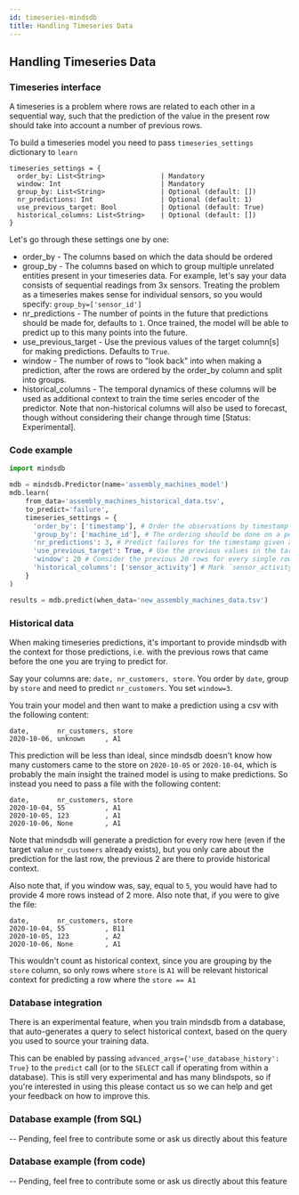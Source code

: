 ```yaml
---
id: timeseries-mindsdb
title: Handling Timeseries Data
---
```


## Handling Timeseries Data

### Timeseries interface

A timeseries is a problem where rows are related to each other in a sequential way, such that the prediction of the value in the present row should take into account a number of previous rows.

To build a timeseries model you need to pass `timeseries_settings` dictionary to `learn`

```
timeseries_settings = {
  order_by: List<String>              | Mandatory
  window: Int                         | Mandatory
  group_by: List<String>              | Optional (default: [])
  nr_predictions: Int                 | Optional (default: 1)
  use_previous_target: Bool           | Optional (default: True)
  historical_columns: List<String>    | Optional (default: [])
}
```

Let's go through these settings one by one:

* order_by - The columns based on which the data should be ordered
* group_by - The columns based on which to group multiple unrelated entities present in your timeseries data. For example, let's say your data consists of sequential readings from 3x sensors. Treating the problem as a timeseries makes sense for individual sensors, so you would specify: `group_by=['sensor_id']`
* nr_predictions - The number of points in the future that predictions should be made for, defaults to `1`. Once trained, the model will be able to predict up to this many points into the future.
* use_previous_target - Use the previous values of the target column[s] for making predictions. Defaults to `True`.
* window - The number of rows to "look back" into when making a prediction, after the rows are ordered by the order_by column and split into groups.
* historical_columns - The temporal dynamics of these columns will be used as additional context to train the time series encoder of the predictor. Note that non-historical columns will also be used to forecast, though without considering their change through time [Status: Experimental].

### Code example

```python
import mindsdb

mdb = mindsdb.Predictor(name='assembly_machines_model')
mdb.learn(
    from_data='assembly_machines_historical_data.tsv',
    to_predict='failure',
    timeseries_settings = {
      'order_by': ['timestamp'], # Order the observations by timestamp
      'group_by': ['machine_id'], # The ordering should be done on a per-machine basis, rather than for every single row
      'nr_predictions': 3, # Predict failures for the timestamp given and for 2 more timesteps in the future
      'use_previous_target': True, # Use the previous values in the target column (`failure`), since when the last failure happened could be a relevant data-point for our prediction.
      'window': 20 # Consider the previous 20 rows for every single row our model is trying to predict
      'historical_columns': ['sensor_activity'] # Mark `sensor_activity` column as historical, to use its temporal dynamics as additional context
    }
)

results = mdb.predict(when_data='new_assembly_machines_data.tsv')
```

### Historical data
When making timeseries predictions, it's important to provide mindsdb with the context for those predictions, i.e. with the previous rows that came before the one you are trying to predict for.

Say your columns are: `date, nr_customers, store`.
You order by `date`, group by `store` and need to predict `nr_customers`. You set `window=3`.

You train your model and then want to make a prediction using a csv with the following content:
```
date,       nr_customers, store
2020-10-06, unknown     , A1
```

This prediction will be less than ideal, since mindsdb doesn't know how many customers came to the store on `2020-10-05` or `2020-10-04`, which is probably the main insight the trained model is using to make predictions. So instead you need to pass a file with the following content:

```
date,       nr_customers, store
2020-10-04, 55          , A1
2020-10-05, 123         , A1
2020-10-06, None        , A1
```

Note that mindsdb will generate a prediction for every row here (even if the target value `nr_customers` already exists), but you only care about the prediction for the last row, the previous 2 are there to provide historical context.

Also note that, if you window was, say, equal to `5`, you would have had to provide 4 more rows instead of 2 more.
Also note that, if you were to give the file:

```
date,       nr_customers, store
2020-10-04, 55          , B11
2020-10-05, 123         , A2
2020-10-06, None        , A1
```

This wouldn't count as historical context, since you are grouping by the `store` column, so only rows where `store` is `A1` will be relevant historical context for predicting a row where the `store == A1`


### Database integration

There is an experimental feature, when you train mindsdb from a database, that auto-generates a query to select historical context, based on the query you used to source your training data.

This can be enabled by passing `advanced_args={'use_database_history': True}` to the `predict` call (or to the `SELECT` call if operating from within a database). This is still very experimental and has many blindspots, so if you're interested in using this please contact us so we can help and get your feedback on how to improve this.


### Database example (from SQL)
-- Pending, feel free to contribute some or ask us directly about this feature

### Database example (from code)
-- Pending, feel free to contribute some or ask us directly about this feature
